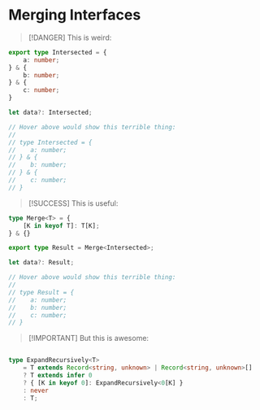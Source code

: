 

# Merging Interfaces

>[!DANGER] This is weird:

```ts
export type Intersected = {
	a: number;
} & {
	b: number;
} & {
	c: number;
}
```

```ts
let data?: Intersected;

// Hover above would show this terrible thing:
//
// type Intersected = {
//	  a: number;
// } & {
//	  b: number;
// } & {
// 	  c: number;
// }
```

>[!SUCCESS] This is useful:

```ts
type Merge<T> = {
	[K in keyof T]: T[K];
} & {}

export type Result = Merge<Intersected>;
```

```ts
let data?: Result;

// Hover above would show this terrible thing:
//
// type Result = {
//    a: number;
//    b: number;
//    c: number;
// }
```

>[!IMPORTANT] But this is awesome:

```ts

type ExpandRecursively<T> 
    = T extends Record<string, unknown> | Record<string, unknown>[] 
    ? T extends infer 0 
    ? { [K in keyof 0]: ExpandRecursively<0[K] }
    : never
    : T;

```